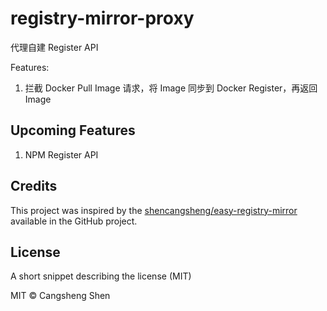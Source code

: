 # registry-mirror-proxy

代理自建 Register API

Features:

1. 拦截 Docker Pull Image 请求，将 Image 同步到 Docker Register，再返回 Image

## Upcoming Features

1. NPM Register API 

## Credits

This project was inspired by the [shencangsheng/easy-registry-mirror](https://github.com/shencangsheng/easy-registry-mirror) available in the GitHub project.

## License

A short snippet describing the license (MIT)

MIT © Cangsheng Shen